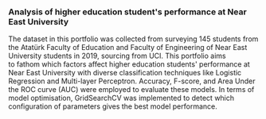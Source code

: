 ### Analysis of higher education student's performance at Near East University
The dataset in this portfolio was collected from surveying 145 students from the Atatürk Faculty of Education and Faculty of Engineering of Near East University students in 2019, sourcing from UCI. This portfolio aims to fathom which factors affect higher education students' performance at Near East University with diverse classification techniques like Logistic Regression and Multi-layer Perceptron. Accuracy, F-score, and Area Under the ROC curve (AUC) were employed to evaluate these models. In terms of model optimisation, GridSearchCV was implemented to detect which configuration of parameters gives the best model performance.
